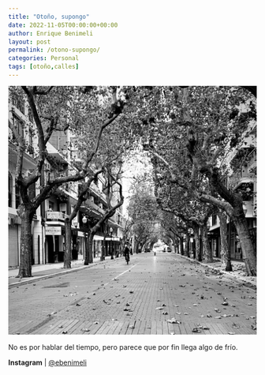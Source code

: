 ```yaml
---
title: "Otoño, supongo"
date: 2022-11-05T00:00:00+00:00
author: Enrique Benimeli
layout: post
permalink: /otono-supongo/
categories: Personal
tags: [otoño,calles]
---
```

![image](assets/images/posts/2022/11/marquesdc_noviembre_22.jpg)

No es por hablar del tiempo, pero parece que por fin llega algo de frío.

**Instagram** \| [@ebenimeli](https://www.instagram.com/p/CkjVUPKjH-b/)
